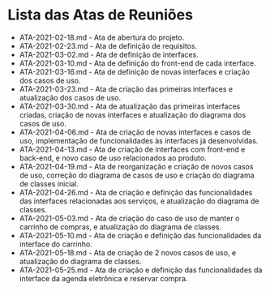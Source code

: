 # Lista das Atas de Reuniões

* ATA-2021-02-18.md - Ata de abertura do projeto.
* ATA-2021-02-23.md - Ata de definição de requisitos.
* ATA-2021-03-02.md - Ata de definição de interfaces.
* ATA-2021-03-10.md - Ata de definição do front-end de cada interface.
* ATA-2021-03-16.md - Ata de definição de novas interfaces e criação dos casos de uso.
* ATA-2021-03-23.md - Ata de criação das primeiras interfaces e atualização dos casos de uso.
* ATA-2021-03-30.md - Ata de atualização das primeiras interfaces criadas, criação de novas interfaces e atualização do diagrama dos casos de uso.
* ATA-2021-04-06.md - Ata de criação de novas interfaces e casos de uso, implementação de funcionalidades às interfaces já desenvolvidas.
* ATA-2021-04-13.md - Ata de criação de interfaces com front-end e back-end, e novo caso de uso relacionados ao produto.
* ATA-2021-04-19.md - Ata de reorganização e criação de novos casos de uso, correção do diagrama de casos de uso e criação do diagrama de classes inicial.
* ATA-2021-04-26.md - Ata de criação e definição das funcionalidades das interfaces relacionadas aos serviços, e atualização do diagrama de classes.
* ATA-2021-05-03.md - Ata de criação do caso de uso de manter o carrinho de compras, e atualização do diagrama de classes.
* ATA-2021-05-10.md - Ata de criação e definição das funcionalidades da interface do carrinho.
* ATA-2021-05-18.md - Ata de criação de 2 novos casos de uso, e atualização do diagrama de classes.
* ATA-2021-05-25.md - Ata de criação e definição das funcionalidades da interface da agenda eletrônica e reservar compra.


